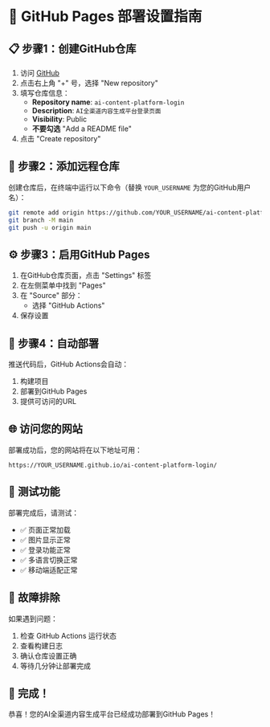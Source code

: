 # 🚀 GitHub Pages 部署设置指南

## 📋 步骤1：创建GitHub仓库

1. 访问 [GitHub](https://github.com)
2. 点击右上角 "+" 号，选择 "New repository"
3. 填写仓库信息：
   - **Repository name**: `ai-content-platform-login`
   - **Description**: `AI全渠道内容生成平台登录页面`
   - **Visibility**: Public
   - **不要勾选** "Add a README file"
4. 点击 "Create repository"

## 🔗 步骤2：添加远程仓库

创建仓库后，在终端中运行以下命令（替换 `YOUR_USERNAME` 为您的GitHub用户名）：

```bash
git remote add origin https://github.com/YOUR_USERNAME/ai-content-platform-login.git
git branch -M main
git push -u origin main
```

## ⚙️ 步骤3：启用GitHub Pages

1. 在GitHub仓库页面，点击 "Settings" 标签
2. 在左侧菜单中找到 "Pages"
3. 在 "Source" 部分：
   - 选择 "GitHub Actions"
4. 保存设置

## 🚀 步骤4：自动部署

推送代码后，GitHub Actions会自动：
1. 构建项目
2. 部署到GitHub Pages
3. 提供可访问的URL

## 🌐 访问您的网站

部署成功后，您的网站将在以下地址可用：
```
https://YOUR_USERNAME.github.io/ai-content-platform-login/
```

## 📱 测试功能

部署完成后，请测试：
- ✅ 页面正常加载
- ✅ 图片显示正常
- ✅ 登录功能正常
- ✅ 多语言切换正常
- ✅ 移动端适配正常

## 🔧 故障排除

如果遇到问题：
1. 检查 GitHub Actions 运行状态
2. 查看构建日志
3. 确认仓库设置正确
4. 等待几分钟让部署完成

## 🎉 完成！

恭喜！您的AI全渠道内容生成平台已经成功部署到GitHub Pages！
